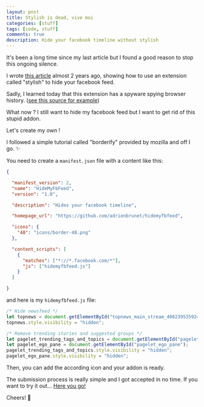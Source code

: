 ```yaml
---
layout: post
title: Stylish is dead, vive moi
categories: [stuff]
tags: [code, stuff]
comments: true
description: Hide your facebook timeline without stylish
---
```


It's been a long time since my last article but I found a good reason to stop this ongoing silence.

I wrote [this article](http://blog.adrienbrunet.com/stuff/2016/09/15/hide-all-the-things.html) almost 2 years ago, showing how to use an extension called "stylish" to hide your facebook feed.

Sadly, I learned today that this extension has a spyware spying browser history. ([see this source for example](https://www.bleepingcomputer.com/news/software/chrome-and-firefox-pull-stylish-add-on-after-report-it-logged-browser-history/))

What now ? I still want to hide my facebook feed but I want to get rid of this stupid addon.

Let's create my own !

I followed a simple tutorial called "borderify" provided by mozilla and off I go. :sparkles:

You need to create a `manifest.json` file with a content like this:

```json
{

  "manifest_version": 2,
  "name": "HideMyFbFeed",
  "version": "1.0",

  "description": "Hides your facebook timeline",

  "homepage_url": "https://github.com/adrienbrunet/hidemyfbfeed",

  "icons": {
    "48": "icons/border-48.png"
  },

  "content_scripts": [
    {
      "matches": ["*://*.facebook.com/*"],
      "js": ["hidemyfbfeed.js"]
    }
  ]

}
```
and here is my `hidemyfbfeed.js` file:

```javascript
/* Hide newsfeed */
let topnews = document.getElementById("topnews_main_stream_408239535924329");
topnews.style.visibility = "hidden";

/* Remove trending stories and suggested groups */
let pagelet_trending_tags_and_topics = document.getElementById("pagelet_trending_tags_and_topics");
let pagelet_ego_pane = document.getElementById("pagelet_ego_pane");
pagelet_trending_tags_and_topics.style.visibility = "hidden";
pagelet_ego_pane.style.visibility = "hidden";
```

Then, you can add the according icon and your addon is ready.

The submission process is really simple and I got accepted in no time.
If you want to try it out... [Here you go!](https://addons.mozilla.org/en-GB/firefox/addon/hidemyfbfeed/)

Cheers! 
:beers:

